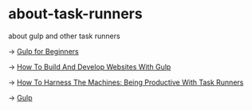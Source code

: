 # about-task-runners
about gulp and other task runners

-> <a href="https://zellwk.com/blog/https:/css-tricks.com/gulp-for-beginners/" target="_blank">Gulp for Beginners</a>

-> <a href="https://www.smashingmagazine.com/2014/06/building-with-gulp/" target="_blank">How To Build And Develop Websites With Gulp</a>

-> <a href="https://www.smashingmagazine.com/2016/06/harness-machines-productive-task-runners/" target="_blank">How To Harness The Machines: Being Productive With Task Runners</a>

-> <a href="https://gulpjs.com/" target="_blank">Gulp</a>
